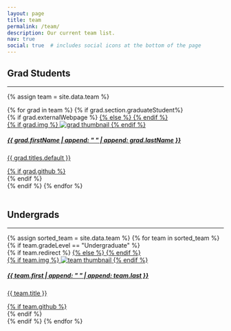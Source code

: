 ```yaml
---
layout: page
title: team
permalink: /team/
description: Our current team list.
nav: true
social: true  # includes social icons at the bottom of the page
---
```


## Grad Students

---

{% assign team = site.data.team %}

<!-- Grad Students Projects Grid -->
<div class="projects grid">
  {% for grad in team %}
  {% if grad.section.graduateStudent%}
  <div class="grid-item">
    {% if grad.externalWebpage %}
    <a href="{{ grad.externalWebpage }}" target="_blank">
    {% else %}
    <a href="{{ grad.webpage | relative_url }}">
    {% endif %}
      <div class="card hoverable">
        {% if grad.img %}
        <img src="{{ grad.img | relative_url }}" alt="grad thumbnail">
        {% endif %}
        <div class="card-body">
          <h5>{{ grad.firstName | append: " " | append: grad.lastName }}</h5>
          <p class="card-text">{{ grad.titles.default }}</p>
          <div class="row ml-1 mr-1 p-0">
            {% if grad.github %}
            <div class="github-icon">
              <div class="icon" data-toggle="tooltip" title="GitHub Profile">
                <a href="{{ grad.github }}" target="_blank"><i class="fab fa-github gh-icon"></i></a>
              </div>
            </div>
            {% endif %}
          </div>
        </div>
      </div>
    </a>
  </div>
  {% endif %}
{% endfor %}
</div>
<br>

## Undergrads

---

<!-- Grad Students Projects Grid -->
<div class="projects grid">
  {% assign sorted_team = site.data.team %}
  {% for team in sorted_team %}
  {% if team.gradeLevel == "Undergraduate" %}
  <div class="grid-item">
    {% if team.redirect %}
    <a href="{{ team.redirect }}" target="_blank">
    {% else %}
    <a href="{{ team.url | relative_url }}">
    {% endif %}
      <div class="card hoverable">
        {% if team.img %}
        <img src="{{ team.img | relative_url }}" alt="team thumbnail">
        {% endif %}
        <div class="card-body">
          <h5>{{ team.first | append: " " | append: team.last }}</h5>
          <p class="card-text">{{ team.title }}</p>
          <div class="row ml-1 mr-1 p-0">
            {% if team.github %}
            <div class="github-icon">
              <div class="icon" data-toggle="tooltip" title="GitHub Profile">
                <a href="{{ team.github }}" target="_blank"><i class="fab fa-github gh-icon"></i></a>
              </div>
            </div>
            {% endif %}
          </div>
        </div>
      </div>
    </a>
  </div>
  {% endif %}
{% endfor %}
</div>

